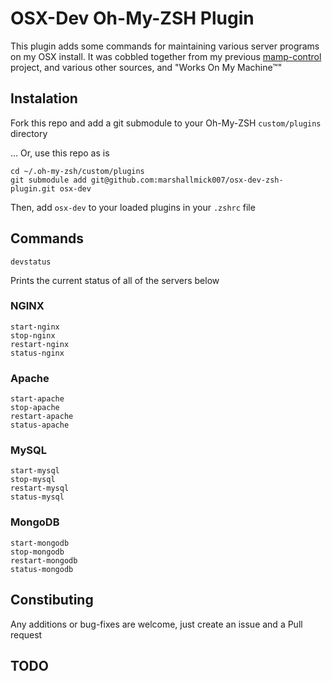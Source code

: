 # OSX-Dev Oh-My-ZSH Plugin

This plugin adds some commands for maintaining various server programs
on my OSX install. It was cobbled together from my previous
[mamp-control](https://github.com/marshallmick007/mamp-control) project, and various other sources, and "Works On My Machine™"

## Instalation

Fork this repo and add a git submodule to your Oh-My-ZSH
`custom/plugins` directory

... Or, use this repo as is

```shell
cd ~/.oh-my-zsh/custom/plugins
git submodule add git@github.com:marshallmick007/osx-dev-zsh-plugin.git osx-dev
```

Then, add `osx-dev` to your loaded plugins in your `.zshrc` file

## Commands

```shell
devstatus
```

Prints the current status of all of the servers below

### NGINX

```shell
start-nginx
stop-nginx
restart-nginx
status-nginx
```

### Apache

```shell
start-apache
stop-apache
restart-apache
status-apache
```

### MySQL

```shell
start-mysql
stop-mysql
restart-mysql
status-mysql
```

### MongoDB

```shell
start-mongodb
stop-mongodb
restart-mongodb
status-mongodb
```

## Constibuting

Any additions or bug-fixes are welcome, just create an issue and a Pull
request

## TODO


